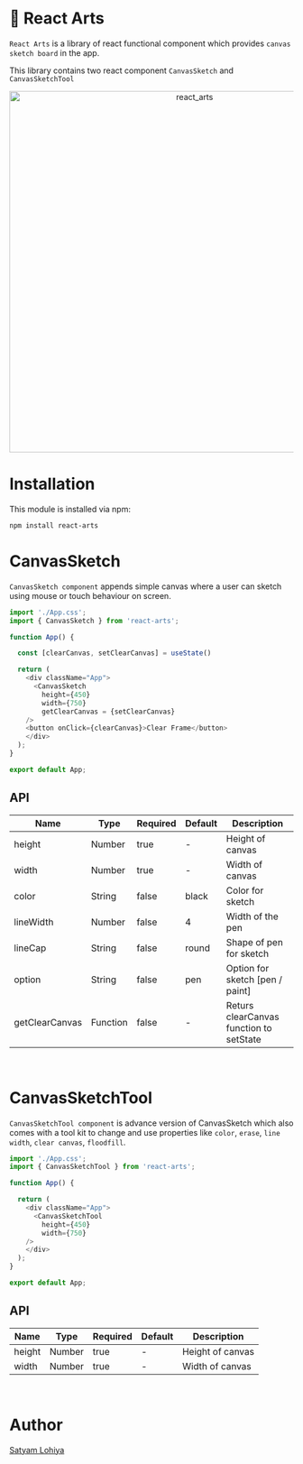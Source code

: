 # 🎨 React Arts

`React Arts` is a library of react functional component which provides `canvas sketch board` in the app.

This library contains two react component `CanvasSketch` and `CanvasSketchTool`

<p align="center">
<img width="641" alt="react_arts" src="https://user-images.githubusercontent.com/88069082/172010401-36293ebb-f376-4ac5-be17-39996828542e.PNG">
</p>


# Installation

This module is installed via npm:

```shell
npm install react-arts
```

# CanvasSketch 

`CanvasSketch component` appends simple canvas where a user can sketch using mouse or touch behaviour on screen.

```javascript
import './App.css';
import { CanvasSketch } from 'react-arts';

function App() {

  const [clearCanvas, setClearCanvas] = useState()

  return (
    <div className="App">
      <CanvasSketch 
        height={450} 
        width={750}
        getClearCanvas = {setClearCanvas}
    />
    <button onClick={clearCanvas}>Clear Frame</button>
    </div>
  );
}

export default App;
```

## API

| Name           | Type           | Required | Default | Description                                 |
| -------------- | -------------- | -------- | ------- | ------------------------------------------- |
| height         | Number         | true     | -       | Height of canvas
| width          | Number         | true     | -       | Width of canvas
| color          | String         | false    | black   | Color for sketch
| lineWidth      | Number         | false    | 4       | Width of the pen 
| lineCap        | String         | false    | round   | Shape of pen for sketch
| option         | String         | false    | pen     | Option for sketch [pen / paint]
| getClearCanvas | Function       | false    | -       | Returs clearCanvas function to setState

<br />

# CanvasSketchTool

`CanvasSketchTool component` is advance version of CanvasSketch which also comes with a tool kit to change and use properties like `color`, `erase`, `line width`, `clear canvas`, `floodfill`.

```javascript
import './App.css';
import { CanvasSketchTool } from 'react-arts';

function App() {

  return (
    <div className="App">
      <CanvasSketchTool
        height={450} 
        width={750} 
    />
    </div>
  );
}

export default App;
```

## API

| Name           | Type           | Required | Default | Description                                 |
| -------------- | -------------- | -------- | ------- | ----------------- |
| height         | Number         | true     | -       | Height of canvas
| width          | Number         | true     | -       | Width of canvas

<br />

# Author

<a href="https://github.com/Satyam-2001"> Satyam Lohiya </a>